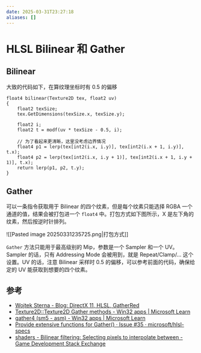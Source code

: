 ```yaml
---
date: 2025-03-31T23:27:18
aliases: []
---
```


# HLSL Bilinear 和 Gather

## Bilinear

大致的代码如下，在算纹理坐标时有 0.5 的偏移

``` hlsl
float4 bilinear(Texture2D tex, float2 uv)
{
    float2 texSize;  
    tex.GetDimensions(texSize.x, texSize.y);

    float2 i;
    float2 t = modf(uv * texSize - 0.5, i);

    // 为了看起来更清晰，这里没考虑边界情况
    float4 p1 = lerp(tex[int2(i.x, i.y)], tex[int2(i.x + 1, i.y)], t.x);
    float4 p2 = lerp(tex[int2(i.x, i.y + 1)], tex[int2(i.x + 1, i.y + 1)], t.x);
    return lerp(p1, p2, t.y);
}
```

## Gather

可以一条指令获取用于 Bilinear 的四个纹素，但是每个纹素只能选择 RGBA 一个通道的值，结果会被打包进一个 `float4` 中。打包方式如下图所示，X 是左下角的纹素，然后按逆时针排列。

![[Pasted image 20250331235725.png|打包方式]]

`Gather` 方法只能用于最高级别的 Mip，参数是一个 Sampler 和一个 UV。Sampler 的话，只有 Addressing Mode 会被用到，就是 Repeat/Clamp/... 这个设置。UV 的话，注意 Bilinear 采样时 0.5 的偏移，可以参考前面的代码，确保给定的 UV 能获取到想要的四个纹素。

## 参考

- [Wojtek Sterna - Blog: DirectX 11, HLSL, GatherRed](https://wojtsterna.blogspot.com/2018/02/directx-11-hlsl-gatherred.html)
- [Texture2D::Texture2D Gather methods - Win32 apps | Microsoft Learn](https://learn.microsoft.com/en-us/windows/win32/direct3dhlsl/texture2d-gather)
- [gather4 (sm5 - asm) - Win32 apps | Microsoft Learn](https://learn.microsoft.com/en-us/windows/win32/direct3dhlsl/gather4--sm5---asm-)
- [Provide extensive functions for Gather() · Issue #35 · microsoft/hlsl-specs](https://github.com/microsoft/hlsl-specs/issues/35)
- [shaders - Bilinear filtering: Selecting pixels to interpolate between - Game Development Stack Exchange](https://gamedev.stackexchange.com/questions/69601/bilinear-filtering-selecting-pixels-to-interpolate-between)
